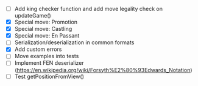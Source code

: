 - [ ] Add king checker function and add move legality check on updateGame()
- [x] Special move: Promotion
- [x] Special move: Castling
- [x] Special move: En Passant
- [ ] Serialization/deserialization in common formats
- [x] Add custom errors
- [ ] Move examples into tests
- [ ] Implement FEN deserializer (https://en.wikipedia.org/wiki/Forsyth%E2%80%93Edwards_Notation)
- [ ] Test getPositionFromView()
